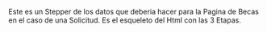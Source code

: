Este es un Stepper de los datos que deberia hacer para la Pagina de Becas en el caso de una Solicitud. 
Es el esqueleto del Html con las 3 Etapas.
